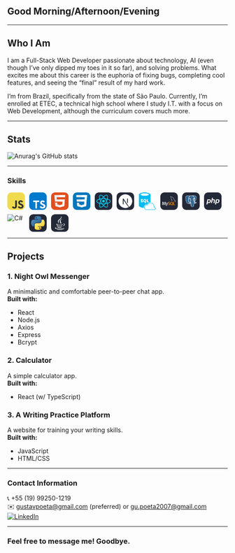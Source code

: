 ## Good Morning/Afternoon/Evening

---

## Who I Am

I am a Full-Stack Web Developer passionate about technology, AI (even though I’ve only dipped my toes in it so far), and solving problems. What excites me about this career is the euphoria of fixing bugs, completing cool features, and seeing the “final” result of my hard work.  
  
I’m from Brazil, specifically from the state of São Paulo. Currently, I’m enrolled at ETEC, a technical high school where I study I.T. with a focus on Web Development, although the curriculum covers much more.

---

## Stats

![Anurag's GitHub stats](https://github-readme-stats.vercel.app/api?username=GustavoPoeta)

---

### Skills

<div style="display: flex; flex-wrap: wrap; gap: 10px;">
  <img src="https://raw.githubusercontent.com/tandpfun/skill-icons/main/icons/JavaScript.svg" width="40" height="40" alt="JavaScript" title="JavaScript"/>
  <img src="https://raw.githubusercontent.com/tandpfun/skill-icons/main/icons/TypeScript.svg" width="40" height="40" alt="TypeScript" title="TypeScript"/>
  <img src="https://raw.githubusercontent.com/tandpfun/skill-icons/main/icons/HTML.svg" width="40" height="40" alt="HTML" title="HTML"/>
  <img src="https://raw.githubusercontent.com/tandpfun/skill-icons/main/icons/CSS.svg" width="40" height="40" alt="CSS" title="CSS"/>
  <img src="https://raw.githubusercontent.com/tandpfun/skill-icons/main/icons/React-Dark.svg" width="40" height="40" alt="React.js" title="React.js"/>
  <img src="https://raw.githubusercontent.com/tandpfun/skill-icons/main/icons/NextJS-Dark.svg" width="40" height="40" alt="Next.js" title="Next.js"/>
  <img src="https://raw.githubusercontent.com/tandpfun/skill-icons/main/icons/SQL-Dark.svg" width="40" height="40" alt="SQL" title="SQL"/>
  <img src="https://raw.githubusercontent.com/tandpfun/skill-icons/main/icons/MySQL-Dark.svg" width="40" height="40" alt="MySQL" title="MySQL"/>
  <img src="https://raw.githubusercontent.com/tandpfun/skill-icons/main/icons/PostgreSQL-Dark.svg" width="40" height="40" alt="PostgreSQL" title="PostgreSQL"/>
  <img src="https://raw.githubusercontent.com/tandpfun/skill-icons/main/icons/PHP-Dark.svg" width="40" height="40" alt="PHP" title="PHP"/>
  <img src="https://raw.githubusercontent.com/tandpfun/skill-icons/main/icons/CSharp-Dark.svg" width="40" height="40" alt="C#" title="C#"/>
  <img src="https://raw.githubusercontent.com/tandpfun/skill-icons/main/icons/Python-Dark.svg" width="40" height="40" alt="Python" title="Python"/>
  <img src="https://raw.githubusercontent.com/tandpfun/skill-icons/main/icons/Java-Dark.svg" width="40" height="40" alt="Java" title="Java"/>
</div>

---

## Projects

### 1. Night Owl Messenger
A minimalistic and comfortable peer-to-peer chat app.  
**Built with:**
- React
- Node.js
- Axios
- Express
- Bcrypt

### 2. Calculator
A simple calculator app.  
**Built with:**
- React (w/ TypeScript)

### 3. A Writing Practice Platform  
A website for training your writing skills.  
**Built with:**
- JavaScript
- HTML/CSS

---

### Contact Information

📞 +55 (19) 99250-1219  
✉️ [gustavpoeta@gmail.com](mailto:gustavpoeta@gmail.com) (preferred) or [gu.poeta2007@gmail.com](mailto:gu.poeta2007@gmail.com)  
[![LinkedIn](https://img.shields.io/badge/LinkedIn-%230A66C2.svg?&style=for-the-badge&logo=linkedin&logoColor=white)](https://www.linkedin.com/in/gustavo-henrique-teixeira-poeta-694518329/)

---

### Feel free to message me! Goodbye.
